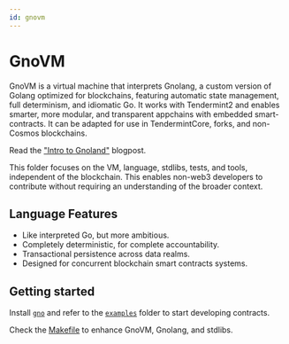 ```yaml
---
id: gnovm
---
```


# GnoVM

GnoVM is a virtual machine that interprets Gnolang, a custom version of Golang optimized for blockchains, featuring automatic state management, full determinism, and idiomatic Go.
It works with Tendermint2 and enables smarter, more modular, and transparent appchains with embedded smart-contracts.
It can be adapted for use in TendermintCore, forks, and non-Cosmos blockchains.

Read the ["Intro to Gnoland"](https://test3.gno.land/r/gnoland/blog:p/intro) blogpost.

This folder focuses on the VM, language, stdlibs, tests, and tools, independent of the blockchain.
This enables non-web3 developers to contribute without requiring an understanding of the broader context.

## Language Features

* Like interpreted Go, but more ambitious.
* Completely deterministic, for complete accountability.
* Transactional persistence across data realms.
* Designed for concurrent blockchain smart contracts systems.

## Getting started

Install [`gno`](../getting-started//local-setup.md) and refer to the [`examples`](https://github.com/gnolang/gno/tree/master/examples) folder to start developing contracts.

Check the [Makefile](https://github.com/gnolang/gno/blob/master/gnovm/Makefile) to enhance GnoVM, Gnolang, and stdlibs.
